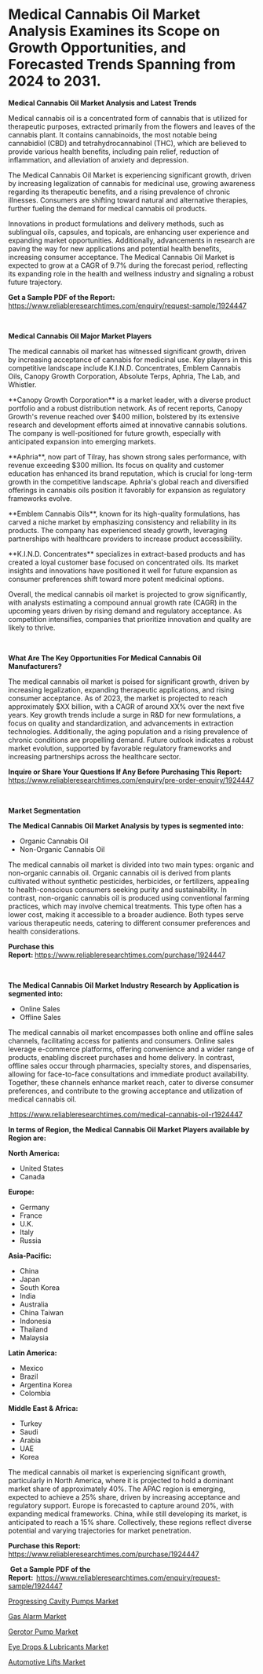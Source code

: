 <p><h1>Medical Cannabis Oil Market Analysis Examines its Scope on Growth Opportunities, and Forecasted Trends Spanning from 2024 to 2031.</h1></p><p><strong>Medical Cannabis Oil Market Analysis and Latest Trends</strong></p>
<p><p>Medical cannabis oil is a concentrated form of cannabis that is utilized for therapeutic purposes, extracted primarily from the flowers and leaves of the cannabis plant. It contains cannabinoids, the most notable being cannabidiol (CBD) and tetrahydrocannabinol (THC), which are believed to provide various health benefits, including pain relief, reduction of inflammation, and alleviation of anxiety and depression.</p><p>The Medical Cannabis Oil Market is experiencing significant growth, driven by increasing legalization of cannabis for medicinal use, growing awareness regarding its therapeutic benefits, and a rising prevalence of chronic illnesses. Consumers are shifting toward natural and alternative therapies, further fueling the demand for medical cannabis oil products.</p><p>Innovations in product formulations and delivery methods, such as sublingual oils, capsules, and topicals, are enhancing user experience and expanding market opportunities. Additionally, advancements in research are paving the way for new applications and potential health benefits, increasing consumer acceptance. The Medical Cannabis Oil Market is expected to grow at a CAGR of 9.7% during the forecast period, reflecting its expanding role in the health and wellness industry and signaling a robust future trajectory.</p></p>
<p><strong>Get a Sample PDF of the Report:&nbsp;</strong> <a href="https://www.reliableresearchtimes.com/enquiry/request-sample/1924447?utm_campaign=1598&utm_medium=2&utm_source=Github&utm_content=ia&utm_term=24102024&utm_id=medical-cannabis-oil">https://www.reliableresearchtimes.com/enquiry/request-sample/1924447</a></p>
<p>&nbsp;</p>
<p><strong>Medical Cannabis Oil Major Market Players</strong></p>
<p><p>The medical cannabis oil market has witnessed significant growth, driven by increasing acceptance of cannabis for medicinal use. Key players in this competitive landscape include K.I.N.D. Concentrates, Emblem Cannabis Oils, Canopy Growth Corporation, Absolute Terps, Aphria, The Lab, and Whistler.</p><p>**Canopy Growth Corporation** is a market leader, with a diverse product portfolio and a robust distribution network. As of recent reports, Canopy Growth's revenue reached over $400 million, bolstered by its extensive research and development efforts aimed at innovative cannabis solutions. The company is well-positioned for future growth, especially with anticipated expansion into emerging markets.</p><p>**Aphria**, now part of Tilray, has shown strong sales performance, with revenue exceeding $300 million. Its focus on quality and customer education has enhanced its brand reputation, which is crucial for long-term growth in the competitive landscape. Aphria's global reach and diversified offerings in cannabis oils position it favorably for expansion as regulatory frameworks evolve.</p><p>**Emblem Cannabis Oils**, known for its high-quality formulations, has carved a niche market by emphasizing consistency and reliability in its products. The company has experienced steady growth, leveraging partnerships with healthcare providers to increase product accessibility.</p><p>**K.I.N.D. Concentrates** specializes in extract-based products and has created a loyal customer base focused on concentrated oils. Its market insights and innovations have positioned it well for future expansion as consumer preferences shift toward more potent medicinal options.</p><p>Overall, the medical cannabis oil market is projected to grow significantly, with analysts estimating a compound annual growth rate (CAGR) in the upcoming years driven by rising demand and regulatory acceptance. As competition intensifies, companies that prioritize innovation and quality are likely to thrive.</p></p>
<p>&nbsp;</p>
<p><strong>What Are The Key Opportunities For Medical Cannabis Oil Manufacturers?</strong></p>
<p><p>The medical cannabis oil market is poised for significant growth, driven by increasing legalization, expanding therapeutic applications, and rising consumer acceptance. As of 2023, the market is projected to reach approximately $XX billion, with a CAGR of around XX% over the next five years. Key growth trends include a surge in R&D for new formulations, a focus on quality and standardization, and advancements in extraction technologies. Additionally, the aging population and a rising prevalence of chronic conditions are propelling demand. Future outlook indicates a robust market evolution, supported by favorable regulatory frameworks and increasing partnerships across the healthcare sector.</p></p>
<p><strong>Inquire or Share Your Questions If Any Before Purchasing This Report:</strong> <a href="https://www.reliableresearchtimes.com/enquiry/pre-order-enquiry/1924447?utm_campaign=1598&utm_medium=2&utm_source=Github&utm_content=ia&utm_term=24102024&utm_id=medical-cannabis-oil">https://www.reliableresearchtimes.com/enquiry/pre-order-enquiry/1924447</a></p>
<p>&nbsp;</p>
<p><strong>Market Segmentation</strong></p>
<p><strong>The Medical Cannabis Oil Market Analysis by types is segmented into:</strong></p>
<p><ul><li>Organic Cannabis Oil</li><li>Non-Organic Cannabis Oil</li></ul></p>
<p><p>The medical cannabis oil market is divided into two main types: organic and non-organic cannabis oil. Organic cannabis oil is derived from plants cultivated without synthetic pesticides, herbicides, or fertilizers, appealing to health-conscious consumers seeking purity and sustainability. In contrast, non-organic cannabis oil is produced using conventional farming practices, which may involve chemical treatments. This type often has a lower cost, making it accessible to a broader audience. Both types serve various therapeutic needs, catering to different consumer preferences and health considerations.</p></p>
<p><strong>Purchase this Report:&nbsp;</strong><a href="https://www.reliableresearchtimes.com/purchase/1924447?utm_campaign=1598&utm_medium=2&utm_source=Github&utm_content=ia&utm_term=24102024&utm_id=medical-cannabis-oil">https://www.reliableresearchtimes.com/purchase/1924447</a></p>
<p>&nbsp;</p>
<p><strong>The Medical Cannabis Oil Market Industry Research by Application is segmented into:</strong></p>
<p><ul><li>Online Sales</li><li>Offline Sales</li></ul></p>
<p><p>The medical cannabis oil market encompasses both online and offline sales channels, facilitating access for patients and consumers. Online sales leverage e-commerce platforms, offering convenience and a wider range of products, enabling discreet purchases and home delivery. In contrast, offline sales occur through pharmacies, specialty stores, and dispensaries, allowing for face-to-face consultations and immediate product availability. Together, these channels enhance market reach, cater to diverse consumer preferences, and contribute to the growing acceptance and utilization of medical cannabis oil.</p></p>
<p><a href="https://www.reliableresearchtimes.com/medical-cannabis-oil-r1924447?utm_campaign=1598&utm_medium=2&utm_source=Github&utm_content=ia&utm_term=24102024&utm_id=medical-cannabis-oil">&nbsp;https://www.reliableresearchtimes.com/medical-cannabis-oil-r1924447</a></p>
<p><strong>In terms of Region, the Medical Cannabis Oil Market Players available by Region are:</strong></p>
<p>
    <p> <strong> North America: </strong>
        <ul>
            <li>United States</li>
            <li>Canada</li>
        </ul>
        </p> 
    <p> <strong> Europe: </strong>
        <ul>
            <li>Germany</li>
            <li>France</li>
            <li>U.K.</li>
            <li>Italy</li>
            <li>Russia</li>
        </ul>
        </p> 
    <p> <strong> Asia-Pacific: </strong>
        <ul>
            <li>China</li>
            <li>Japan</li>
            <li>South Korea</li>
            <li>India</li>
            <li>Australia</li>
            <li>China Taiwan</li>
            <li>Indonesia</li>
            <li>Thailand</li>
            <li>Malaysia</li>
        </ul>
        </p> 
    <p> <strong> Latin America: </strong>
        <ul>
            <li>Mexico</li>
            <li>Brazil</li>
            <li>Argentina Korea</li>
            <li>Colombia</li>
        </ul>
        </p> 
    <p> <strong> Middle East & Africa: </strong>
        <ul>
            <li>Turkey</li>
            <li>Saudi</li>
            <li>Arabia</li>
            <li>UAE</li>
            <li>Korea</li>
        </ul>
    </p>
    </p>
<p><p>The medical cannabis oil market is experiencing significant growth, particularly in North America, where it is projected to hold a dominant market share of approximately 40%. The APAC region is emerging, expected to achieve a 25% share, driven by increasing acceptance and regulatory support. Europe is forecasted to capture around 20%, with expanding medical frameworks. China, while still developing its market, is anticipated to reach a 15% share. Collectively, these regions reflect diverse potential and varying trajectories for market penetration.</p></p>
<p><strong>Purchase this Report: </strong><a href="https://www.reliableresearchtimes.com/purchase/1924447?utm_campaign=1598&utm_medium=2&utm_source=Github&utm_content=ia&utm_term=24102024&utm_id=medical-cannabis-oil">https://www.reliableresearchtimes.com/purchase/1924447</a></p>
<p>&nbsp;<strong>Get a Sample PDF of the Report:&nbsp;&nbsp;</strong><a href="https://www.reliableresearchtimes.com/enquiry/request-sample/1924447?utm_campaign=1598&utm_medium=2&utm_source=Github&utm_content=ia&utm_term=24102024&utm_id=medical-cannabis-oil">https://www.reliableresearchtimes.com/enquiry/request-sample/1924447</a></p>
<p><strong></strong></p>
<p><p><a href="https://www.linkedin.com/pulse/global-progressing-cavity-pumps-market-comprehensive-analysis-mdk8f?utm_campaign=1598&utm_medium=2&utm_source=Github&utm_content=ia&utm_term=24102024&utm_id=medical-cannabis-oil">Progressing Cavity Pumps Market</a></p><p><a href="https://www.linkedin.com/pulse/global-gas-alarm-market-share-growth-opportunities-growing-cagr-zueff?utm_campaign=1598&utm_medium=2&utm_source=Github&utm_content=ia&utm_term=24102024&utm_id=medical-cannabis-oil">Gas Alarm Market</a></p><p><a href="https://www.linkedin.com/pulse/global-gerotor-pump-market-share-growth-opportunities-growing-y4lhf?utm_campaign=1598&utm_medium=2&utm_source=Github&utm_content=ia&utm_term=24102024&utm_id=medical-cannabis-oil">Gerotor Pump Market</a></p><p><a href="https://www.linkedin.com/pulse/navigating-eye-drops-lubricants-market-expert-analysis-forecast-vihte?utm_campaign=1598&utm_medium=2&utm_source=Github&utm_content=ia&utm_term=24102024&utm_id=medical-cannabis-oil">Eye Drops & Lubricants Market</a></p><p><a href="https://issuu.com/reportprime-2/docs/automotive-lifts-market-size-2030.p_6e3398d157e9c8?utm_campaign=1598&utm_medium=2&utm_source=Github&utm_content=ia&utm_term=24102024&utm_id=medical-cannabis-oil">Automotive Lifts Market</a></p></p>